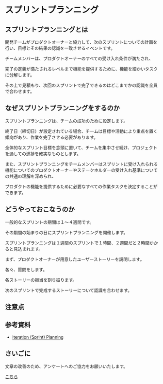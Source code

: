 # スプリントプランニング

## スプリントプランニングとは

開発チームがプロダクトオーナーと協力して、次のスプリントについての計画を行い、目標とその結果の認識を一致させるイベントです。

チームメンバーは、プロダクトオーナーのすべての受け入れ条件が満たされ、

完了の定義が満たされるレベルまで機能を提供するために、機能を細かいタスクに分解します。

その上で見積もり、次回のスプリントで完了できるのはどこまでかの認識を全員で合わせます。

## なぜスプリントプランニングをするのか

スプリントプランニングは、チームの成功のために設定します。

終了日（締切日）が設定されている場合、チームは目標や活動により重点を置く傾向があり、作業を完了させる必要があります。

全体的なスプリント目標を念頭に置いて、チームを集中させ続け、プロジェクトを通しての進捗を確実なものとします。

また、スプリントプランニングをチームメンバーはスプリントに受け入れられる機能についてのプロダクトオーナーやステークホルダーの受け入れ基準についての共通の理解を深められ、

プロダクトの機能を提供するために必要なすべての作業タスクを決定することができます。

## どうやっておこなうのか

一般的なスプリントの期間は１〜４週間です。

その期間の始まりの日にスプリントプランニングを開催します。

スプリントプランニングは１週間のスプリントで１時間、２週間だと２時間かかると見込まれます。

まず、プロダクトオーナーが用意したユーザーストーリーを説明します。

各々、質問をします。

各ストーリーの担当を割り振ります。

次のスプリントで完成するストーリーについて認識を合わせます。

## 注意点

## 参考資料
* [Iteration (Sprint) Planning](https://openpracticelibrary.com/practice/iteration-planning/)

## さいごに

文章の改善のため、アンケートへのご協力をお願いいたします。

[こちら](https://forms.gle/TKUJ2Gs9EoH2jQvp7)

